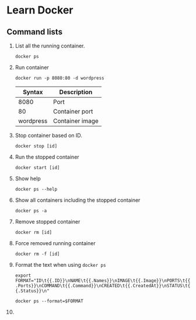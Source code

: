 # Learn Docker

## Command lists

  1. List all the running container.

     `docker ps`
     
  2. Run container

      `docker run -p 8080:80 -d wordpress`
      
      | Syntax      | Description |
      | ----------- | ----------- |
      | 8080        | Port        |
      | 80          | Container port        |
      | wordpress          | Container image        |
  
  3. Stop container based on ID.
     
     `docker stop [id]`
  
  4. Run the stopped container
  
      `docker start [id]`
     
  5. Show help

      `docker ps --help`
      
  6. Show all containers including the stopped container
  
      `docker ps -a`
   
  7. Remove stopped container
  
      `docker rm [id]`
      
  8. Force removed running container

      `docker rm -f [id]`
      
  9. Format the text when using `docker ps`
      
      `export FORMAT="ID\t{{.ID}}\nNAME\t{{.Names}}\nIMAGE\t{{.Image}}\nPORTS\t{{.Ports}}\nCOMMAND\t{{.Command}}\nCREATED\t{{.CreatedAt}}\nSTATUS\t{{.Status}}\n"`
      
      `docker ps --format=$FORMAT`
   
  10. 
